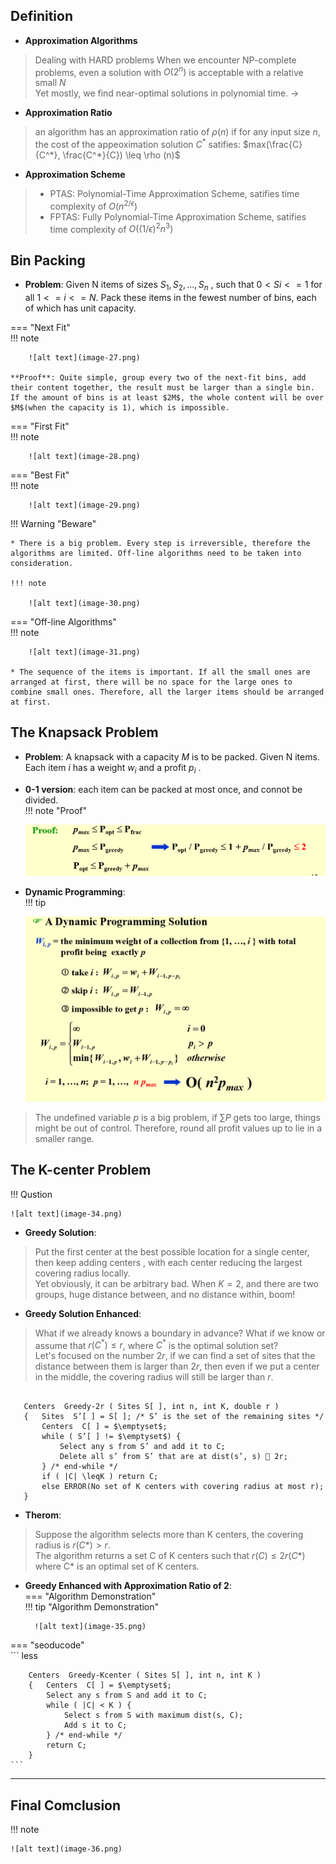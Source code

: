 ## Definition
* **Approximation Algorithms**  
> Dealing with HARD problems
> When we encounter NP-complete problems, even a solution with $O(2^n)$ is acceptable with a relative small $N$  
> Yet mostly, we find near-optimal solutions in polynomial time. ->   
* **Approximation Ratio**  
> an algorithm has an approximation ratio of $\rho (n)$ if for any input size $n$, the cost of the appeoximation solution $C^*$ satifies: $max(\frac{C}{C^*}, \frac{C^*}{C}) \leq \rho (n)$  
* **Approximation Scheme**  
> * PTAS: Polynomial-Time Approximation Scheme, satifies time complexity of $O(n^{2/\epsilon})$  
> * FPTAS: Fully Polynomial-Time Approximation Scheme, satifies time complexity of $O((1/\epsilon)^2 n^3)$  
## Bin Packing  
* **Problem**: Given N items of sizes  $S_1,S_2,\dots ,S_n$ , such that $0 < Si <= 1$ for all $1 <= i <= N$. Pack these items in the fewest number of bins, each of which has unit capacity.  

=== "Next Fit"  
    !!! note 
        
        ![alt text](image-27.png)  

    **Proof**: Quite simple, group every two of the next-fit bins, add their content together, the result must be larger than a single bin. If the amount of bins is at least $2M$, the whole content will be over $M$(when the capacity is 1), which is impossible.

=== "First Fit"  
    !!! note   

        ![alt text](image-28.png)  

=== "Best Fit"  
    !!! note  

        ![alt text](image-29.png)  

!!! Warning "Beware"  

    * There is a big problem. Every step is irreversible, therefore the algorithms are limited. Off-line algorithms need to be taken into consideration.     

    !!! note  

        ![alt text](image-30.png)    

=== "Off-line Algorithms"  
    !!! note  
     
        ![alt text](image-31.png)   

    * The sequence of the items is important. If all the small ones are arranged at first, there will be no space for the large ones to combine small ones. Therefore, all the larger items should be arranged at first.  

## The Knapsack Problem  
* **Problem**: A knapsack with a capacity $M$ is to be packed. Given N items.  Each item  $i$  has a weight  $w_i$  and a profit  $p_i$ .    
* **0-1 version**: each item can be packed at most once, and connot be divided.   
!!! note "Proof"  

    ![alt text](image-32.png)  

* **Dynamic Programming**:   
!!! tip  

    ![alt text](image-33.png)  

    
> The undefined variable $p$ is a big problem, if $\sum P$ gets too large, things might be out of control. Therefore, round all profit values up to lie in a smaller range.  

## The K-center Problem  
!!! Qustion  

    ![alt text](image-34.png)  

* **Greedy Solution**:  
> Put the first center at the best possible location for a single center, then keep adding centers , with each center reducing the largest covering radius locally.  
> Yet obviously, it can be arbitrary bad. When $K=2$, and there are two groups, huge distance between, and no distance within, boom!  
  
* **Greedy Solution Enhanced**:  
> What if we already knows a boundary in advance? What if we know or assume that $r(C^*) \leq r$, where $C^*$ is the optimal solution set?  
> Let's focused on the number $2r$, if we can find a set of sites that the distance between them is larger than $2r$, then even if we put a center in the middle, the covering radius will still be larger than $r$.

```less  

   Centers  Greedy-2r ( Sites S[ ], int n, int K, double r )
   {   Sites  S’[ ] = S[ ]; /* S’ is the set of the remaining sites */
       Centers  C[ ] = $\emptyset$;
       while ( S’[ ] != $\emptyset$) {
           Select any s from S’ and add it to C;
           Delete all s’ from S’ that are at dist(s’, s)  2r;
       } /* end-while */
       if ( |C| \leqK ) return C;
       else ERROR(No set of K centers with covering radius at most r);
   }  

```   

*  **Therom**:  
> Suppose the algorithm selects more than K centers, the covering radius is $r(C*) > r$.    
>The algorithm returns a set C of K centers such that $r(C) \leq 2r(C*)$ where C* is an optimal set of K centers.  

  

* **Greedy Enhanced with Approximation Ratio of 2**:  
=== "Algorithm Demonstration"   
    !!! tip "Algorithm Demonstration"  

        ![alt text](image-35.png)   

=== "seoducode"  
    ``` less  

        Centers  Greedy-Kcenter ( Sites S[ ], int n, int K )
        {   Centers  C[ ] = $\emptyset$;
            Select any s from S and add it to C;
            while ( |C| < K ) {
                Select s from S with maximum dist(s, C);
                Add s it to C;
            } /* end-while */
            return C;
        } 
    ```  

---------------------------------------------------------  
## Final Comclusion  
!!! note  

    ![alt text](image-36.png)



   














